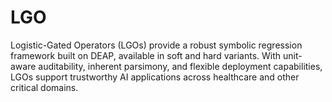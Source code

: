 # LGO
Logistic-Gated Operators (LGOs) provide a robust symbolic regression framework built on DEAP, available in soft and hard variants. With unit-aware auditability, inherent parsimony, and flexible deployment capabilities, LGOs support trustworthy AI applications across healthcare and other critical domains.

